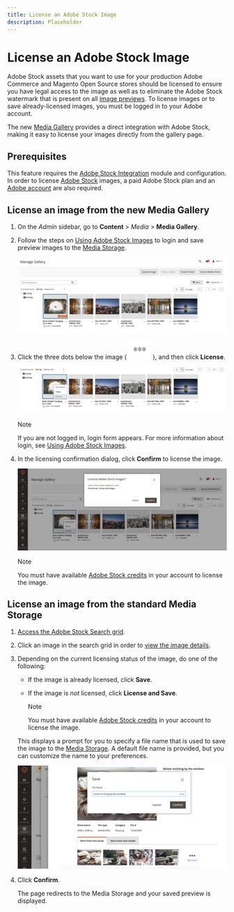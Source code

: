 ```yaml
---
title: License an Adobe Stock Image
description: Placeholder
---
```

# License an Adobe Stock Image

Adobe Stock assets that you want to use for your production Adobe Commerce and Magento Open Source stores should be licensed to ensure you have legal access to the image as well as to eliminate the Adobe Stock watermark that is present on all [image previews][save-preview]. To license images or to save already-licensed images, you must be logged in to your Adobe account.

The new [Media Gallery](media-gallery.md) provides a direct integration with Adobe Stock, making it easy to license your images directly from the gallery page.

## Prerequisites

This feature requires the [Adobe Stock Integration][adobe-stock-integration] module and configuration. In order to license [Adobe Stock][adobe-stock] images, a paid Adobe Stock plan and an [Adobe account][adobe-signin] are also required.

## License an image from the new Media Gallery

1. On the _Admin_ sidebar, go to **Content** > _Media_ > **Media Gallery**.

1. Follow the steps on [Using Adobe Stock Images][using-adobe-stock] to login and save preview images to the [Media Storage][media-storage].

    ![Saved Preview Image](./assets/adobe-stock-gallery-unlicensed.png)<!-- zoom -->

1. Click the three dots below the image (![Asset menu icon](./assets/media-gallery-asset-menu-icon.png)), and then click **License**.

    ![Adobe Stock Image Actions](./assets/adobe-stock-gallery-image-actions.png)<!-- zoom -->

   >[!NOTE]
   >
   >If you are not logged in, login form appears. For more information about login, see [Using Adobe Stock Images][using-adobe-stock].

1. In the licensing confirmation dialog, click **Confirm** to license the image.

    ![License Confirmation](./assets/adobe-stock-gallery-license-confirm.png)<!-- zoom -->

   >[!NOTE]
   >
   >You must have available [Adobe Stock credits][stock-credits] in your account to license the image.

## License an image from the standard Media Storage

1. [Access the Adobe Stock Search grid][access-search].

1. Click an image in the search grid in order to [view the image details][view-details].

1. Depending on the current licensing status of the image, do one of the following:

   - If the image is already licensed, click **Save**.

   - If the image is _not_ licensed, click **License and Save**.

      >[!NOTE]
      >
      >You must have available [Adobe Stock credits][stock-credits] in your account to license the image.

    This displays a prompt for you to specify a file name that is used to save the image to the [Media Storage][media-storage]. A default file name is provided, but you can customize the name to your preferences.

    ![Save Adobe Stock licensed image](./assets/adobe-stock-save-licensed.png)<!-- zoom -->

1. Click **Confirm**.

    The page redirects to the Media Storage and your saved preview is displayed.

[adobe-stock-integration]: adobe-stock.md
[media-storage]: media-storage.md
[using-adobe-stock]: adobe-stock-manage.md
[save-preview]: adobe-stock-save-preview.md
[access-search]: adobe-stock-manage.md#access-the-adobe-stock-search-grid
[view-details]: adobe-stock-manage.md#view-image-details
[stock-credits]: https://helpx.adobe.com/stock/help/credit-packs.html
[adobe-stock]: https://stock.adobe.com
[adobe-signin]: https://helpx.adobe.com/manage-account/using/access-adobe-id-account.html